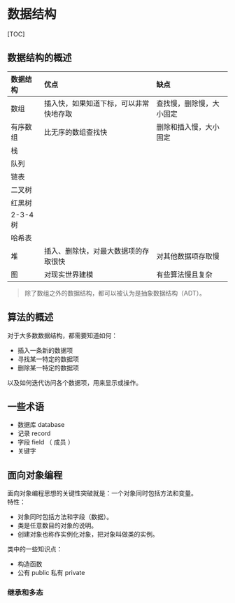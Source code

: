 # 数据结构

[TOC]

## 数据结构的概述

数据结构 | 优点 | 缺点
|:-|:-|:-|
| 数组 | 插入快，如果知道下标，可以非常快地存取 | 查找慢，删除慢，大小固定
|有序数组 | 比无序的数组查找快 | 删除和插入慢，大小固定
|栈
|队列
|链表
|二叉树
|红黑树
|2-3-4 树
|哈希表
|堆 | 插入、删除快，对最大数据项的存取很快 | 对其他数据项存取慢
|图 | 对现实世界建模 | 有些算法慢且复杂

>除了数组之外的数据结构，都可以被认为是抽象数据结构（ADT）。

## 算法的概述

对于大多数数据结构，都需要知道如何：

+ 插入一条新的数据项
+ 寻找某一特定的数据项
+ 删除某一特定的数据项

以及如何迭代访问各个数据项，用来显示或操作。

## 一些术语

+ 数据库 database
+ 记录 record
+ 字段 field （ 成员 ）
+ 关键字

## 面向对象编程

面向对象编程思想的关键性突破就是：一个对象同时包括方法和变量。</br>
特性：

+ 对象同时包括方法和字段（数据）。
+ 类是任意数目的对象的说明。
+ 创建对象也称作实例化对象，把对象叫做类的实例。

类中的一些知识点：

+ 构造函数
+ 公有 public 私有 private

### 继承和多态
